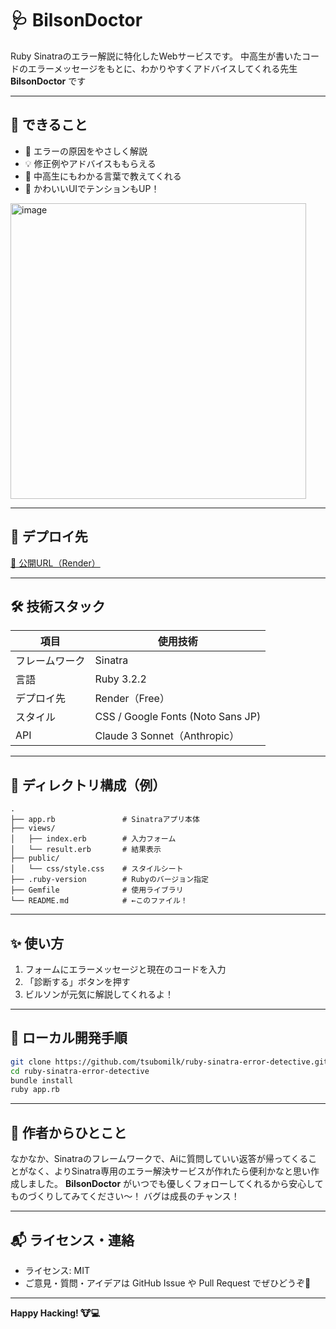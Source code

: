 # 🩺 BilsonDoctor

Ruby Sinatraのエラー解説に特化したWebサービスです。
中高生が書いたコードのエラーメッセージをもとに、わかりやすくアドバイスしてくれる先生 **BilsonDoctor** です

---

## 🔧 できること

- 🧠 エラーの原因をやさしく解説
- 💡 修正例やアドバイスももらえる
- 🧒 中高生にもわかる言葉で教えてくれる
- 🎨 かわいいUIでテンションもUP！
<img width="473" alt="image" src="https://github.com/user-attachments/assets/aaebbf0b-71d2-401b-a485-b27fd592f760" />

---

## 🚀 デプロイ先

[🔗 公開URL（Render）](https://ruby-sinatra-error-detective.onrender.com)

---

## 🛠 技術スタック

| 項目         | 使用技術                      |
|--------------|-------------------------------|
| フレームワーク | Sinatra                      |
| 言語         | Ruby 3.2.2                     |
| デプロイ先     | Render（Free）                |
| スタイル     | CSS / Google Fonts (Noto Sans JP) |
| API         | Claude 3 Sonnet（Anthropic）  |

---

## 📂 ディレクトリ構成（例）

```
.
├── app.rb               # Sinatraアプリ本体
├── views/
│   ├── index.erb        # 入力フォーム
│   └── result.erb       # 結果表示
├── public/
│   └── css/style.css    # スタイルシート
├── .ruby-version        # Rubyのバージョン指定
├── Gemfile              # 使用ライブラリ
└── README.md            # ←このファイル！
```

---

## ✨ 使い方

1. フォームにエラーメッセージと現在のコードを入力  
2. 「診断する」ボタンを押す  
3. ビルソンが元気に解説してくれるよ！

---

## 🧪 ローカル開発手順

```bash
git clone https://github.com/tsubomilk/ruby-sinatra-error-detective.git
cd ruby-sinatra-error-detective
bundle install
ruby app.rb
```

---

## 📣 作者からひとこと

なかなか、Sinatraのフレームワークで、Aiに質問していい返答が帰ってくることがなく、よりSinatra専用のエラー解決サービスが作れたら便利かなと思い作成しました。
**BilsonDoctor** がいつでも優しくフォローしてくれるから安心してものづくりしてみてください〜！
バグは成長のチャンス！

---

## 📬 ライセンス・連絡

- ライセンス: MIT  
- ご意見・質問・アイデアは GitHub Issue や Pull Request でぜひどうぞ📮

---

**Happy Hacking! 🐮💻**
